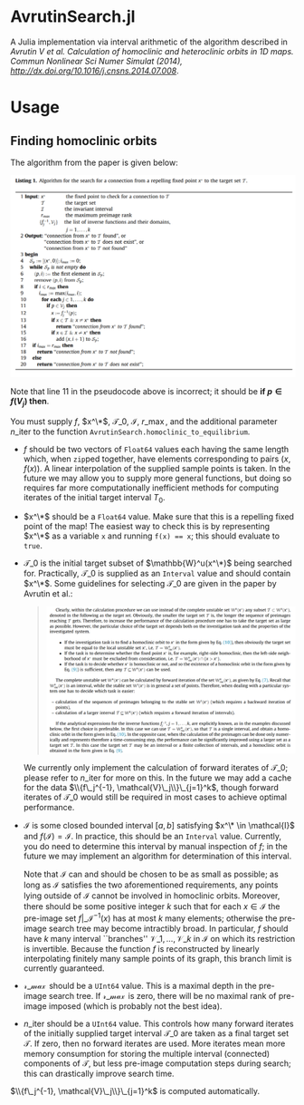 # AvrutinSearch.jl
A Julia implementation via interval arithmetic of the algorithm described in *Avrutin V et al. Calculation of homoclinic and heteroclinic orbits in 1D maps. Commun Nonlinear Sci Numer Simulat (2014), http://dx.doi.org/10.1016/j.cnsns.2014.07.008*.

# Usage

## Finding homoclinic orbits
The algorithm from the paper is given below:

![Listing 1 from *Avrutin V et al.*](AvrutinSearch/docs/resources/Listing1_pseudocode.png)

Note that line 11 in the pseudocode above is incorrect; it should be **if $p \in f(V_j)$ then**.

You must supply $f$, $x^\*$, $\mathcal{T}\_0$, $\mathcal{I}$, $r\_{\max}$, and the additional parameter $n\_{\text{iter}}$ to the function `AvrutinSearch.homoclinic_to_equilibrium`.

- $f$ should be two vectors of `Float64` values each having the same length which, when `zip`ped together, have elements corresponding to pairs $(x, f(x))$.
  A linear interpolation of the supplied sample points is taken.
  In the future we may allow you to supply more general functions, but doing so requires far more computationally inefficient methods for computing iterates of the initial target interval $T_0$.
  
- $x^\*$ should be a `Float64` value. Make sure that this is a repelling fixed point of the map!
  The easiest way to check this is by representing $x^\*$ as a variable `x` and running `f(x) == x`; this should evaluate to `true`.

- $\mathcal{T}\_0$ is the initial target subset of $\mathbb{W}^u(x^\*)$ being searched for.
  Practically, $\mathcal{T}\_0$ is supplied as an `Interval` value and should contain $x^\*$.
  Some guidelines for selecting $\mathcal{T}\_0$ are given in the paper by Avrutin et al.:

  > ![Determination of target sets from *Avrutin V et al.*](AvrutinSearch/docs/resources/target_set_determination.png)

  We currently only implement the calculation of forward iterates of $\mathcal{T}\_0$; please refer to $n\_{\text{iter}}$ for more on this.
  In the future we may add a cache for the data $\\{f\_j^{-1}, \mathcal{V}\_j\\}\_{j=1}^k$, though forward iterates of $\mathcal{T}\_0$ would still be required in most cases to achieve optimal performance.

- $\mathcal{I}$ is some closed bounded interval $[a, b]$ satisfying $x^\* \in \mathcal{I}$ and $f(\mathcal{I}) = \mathcal{I}$.
  In practice, this should be an `Interval` value.
  Currently, you do need to determine this interval by manual inspection of $f$; in the future we may implement an algorithm for determination of this interval.
  
  Note that $\mathcal{I}$ can and should be chosen to be as small as possible; as long as $\mathcal{I}$ satisfies the two aforementioned requirements, any points lying outside of $\mathcal{I}$ cannot be involved in homoclinic orbits.
  Moreover, there should be some positive integer $k$ such that for each $x \in \mathcal{I}$ the pre-image set $f|\_\mathcal{I}^{-1}(x)$ has at most $k$ many elements; otherwise the pre-image search tree may become intractibly broad.
  In particular, $f$ should have $k$ many interval ``branches'' $\mathcal{V}\_1, \dots, \mathcal{V}\_k$ in $\mathcal{I}$ on which its restriction is invertible.
  Because the function $f$ is reconstructed by linearly interpolating finitely many sample points of its graph, this branch limit is currently guaranteed.

- $\mathcal{r\_{\max}}$ should be a `UInt64` value.
  This is a maximal depth in the pre-image search tree.
  If $\mathcal{r\_{\max}}$ is zero, there will be no maximal rank of pre-image imposed (which is probably not the best idea).

- $n\_{\text{iter}}$ should be a `UInt64` value.
  This controls how many forward iterates of the initially supplied target interval $\mathcal{T}\_0$ are taken as a final target set $\mathcal{T}$.
  If zero, then no forward iterates are used.
  More iterates mean more memory consumption for storing the multiple interval (connected) components of $\mathcal{T}$, but less pre-image computation steps during search; this can drastically improve search time.

$\\{f\_j^{-1}, \mathcal{V}\_j\\}\_{j=1}^k$ is computed automatically.

